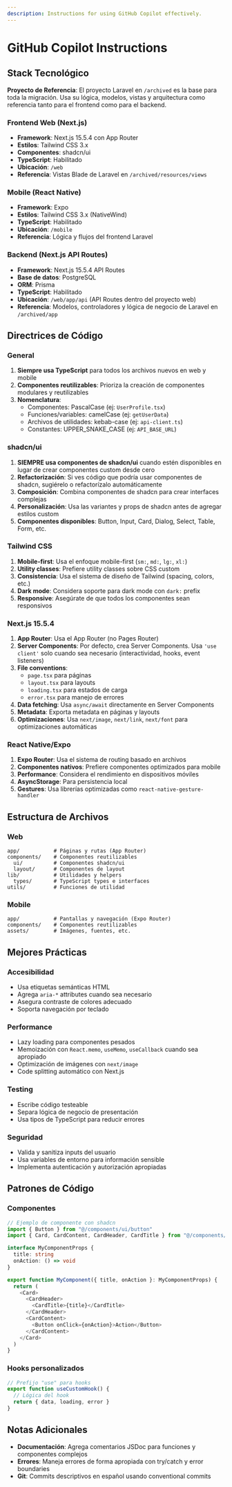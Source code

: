 ```yaml
---
description: Instructions for using GitHub Copilot effectively.
---
```


# GitHub Copilot Instructions

## Stack Tecnológico

**Proyecto de Referencia**: El proyecto Laravel en `/archived` es la base para toda la migración. Usa su lógica, modelos, vistas y arquitectura como referencia tanto para el frontend como para el backend.

### Frontend Web (Next.js)
- **Framework**: Next.js 15.5.4 con App Router
- **Estilos**: Tailwind CSS 3.x
- **Componentes**: shadcn/ui
- **TypeScript**: Habilitado
- **Ubicación**: `/web`
- **Referencia**: Vistas Blade de Laravel en `/archived/resources/views`

### Mobile (React Native)
- **Framework**: Expo
- **Estilos**: Tailwind CSS 3.x (NativeWind)
- **TypeScript**: Habilitado
- **Ubicación**: `/mobile`
- **Referencia**: Lógica y flujos del frontend Laravel

### Backend (Next.js API Routes)
- **Framework**: Next.js 15.5.4 API Routes
- **Base de datos**: PostgreSQL
- **ORM**: Prisma
- **TypeScript**: Habilitado
- **Ubicación**: `/web/app/api` (API Routes dentro del proyecto web)
- **Referencia**: Modelos, controladores y lógica de negocio de Laravel en `/archived/app`

## Directrices de Código

### General
1. **Siempre usa TypeScript** para todos los archivos nuevos en web y mobile
2. **Componentes reutilizables**: Prioriza la creación de componentes modulares y reutilizables
3. **Nomenclatura**: 
   - Componentes: PascalCase (ej: `UserProfile.tsx`)
   - Funciones/variables: camelCase (ej: `getUserData`)
   - Archivos de utilidades: kebab-case (ej: `api-client.ts`)
   - Constantes: UPPER_SNAKE_CASE (ej: `API_BASE_URL`)

### shadcn/ui
1. **SIEMPRE usa componentes de shadcn/ui** cuando estén disponibles en lugar de crear componentes custom desde cero
2. **Refactorización**: Si ves código que podría usar componentes de shadcn, sugiérelo o refactorízalo automáticamente
3. **Composición**: Combina componentes de shadcn para crear interfaces complejas
4. **Personalización**: Usa las variantes y props de shadcn antes de agregar estilos custom
5. **Componentes disponibles**: Button, Input, Card, Dialog, Select, Table, Form, etc.

### Tailwind CSS
1. **Mobile-first**: Usa el enfoque mobile-first (`sm:`, `md:`, `lg:`, `xl:`)
2. **Utility classes**: Prefiere utility classes sobre CSS custom
3. **Consistencia**: Usa el sistema de diseño de Tailwind (spacing, colors, etc.)
4. **Dark mode**: Considera soporte para dark mode con `dark:` prefix
5. **Responsive**: Asegúrate de que todos los componentes sean responsivos

### Next.js 15.5.4
1. **App Router**: Usa el App Router (no Pages Router)
2. **Server Components**: Por defecto, crea Server Components. Usa `'use client'` solo cuando sea necesario (interactividad, hooks, event listeners)
3. **File conventions**: 
   - `page.tsx` para páginas
   - `layout.tsx` para layouts
   - `loading.tsx` para estados de carga
   - `error.tsx` para manejo de errores
4. **Data fetching**: Usa `async/await` directamente en Server Components
5. **Metadata**: Exporta metadata en páginas y layouts
6. **Optimizaciones**: Usa `next/image`, `next/link`, `next/font` para optimizaciones automáticas

### React Native/Expo
1. **Expo Router**: Usa el sistema de routing basado en archivos
2. **Componentes nativos**: Prefiere componentes optimizados para mobile
3. **Performance**: Considera el rendimiento en dispositivos móviles
4. **AsyncStorage**: Para persistencia local
5. **Gestures**: Usa librerías optimizadas como `react-native-gesture-handler`

## Estructura de Archivos

### Web
```
app/           # Páginas y rutas (App Router)
components/    # Componentes reutilizables
  ui/          # Componentes shadcn/ui
  layout/      # Componentes de layout
lib/           # Utilidades y helpers
  types/       # TypeScript types e interfaces
utils/         # Funciones de utilidad
```

### Mobile
```
app/           # Pantallas y navegación (Expo Router)
components/    # Componentes reutilizables
assets/        # Imágenes, fuentes, etc.
```

## Mejores Prácticas

### Accesibilidad
- Usa etiquetas semánticas HTML
- Agrega `aria-*` attributes cuando sea necesario
- Asegura contraste de colores adecuado
- Soporta navegación por teclado

### Performance
- Lazy loading para componentes pesados
- Memoización con `React.memo`, `useMemo`, `useCallback` cuando sea apropiado
- Optimización de imágenes con `next/image`
- Code splitting automático con Next.js

### Testing
- Escribe código testeable
- Separa lógica de negocio de presentación
- Usa tipos de TypeScript para reducir errores

### Seguridad
- Valida y sanitiza inputs del usuario
- Usa variables de entorno para información sensible
- Implementa autenticación y autorización apropiadas

## Patrones de Código

### Componentes
```typescript
// Ejemplo de componente con shadcn
import { Button } from "@/components/ui/button"
import { Card, CardContent, CardHeader, CardTitle } from "@/components/ui/card"

interface MyComponentProps {
  title: string
  onAction: () => void
}

export function MyComponent({ title, onAction }: MyComponentProps) {
  return (
    <Card>
      <CardHeader>
        <CardTitle>{title}</CardTitle>
      </CardHeader>
      <CardContent>
        <Button onClick={onAction}>Action</Button>
      </CardContent>
    </Card>
  )
}
```

### Hooks personalizados
```typescript
// Prefijo "use" para hooks
export function useCustomHook() {
  // Lógica del hook
  return { data, loading, error }
}
```

## Notas Adicionales

- **Documentación**: Agrega comentarios JSDoc para funciones y componentes complejos
- **Errores**: Maneja errores de forma apropiada con try/catch y error boundaries
- **Git**: Commits descriptivos en español usando conventional commits